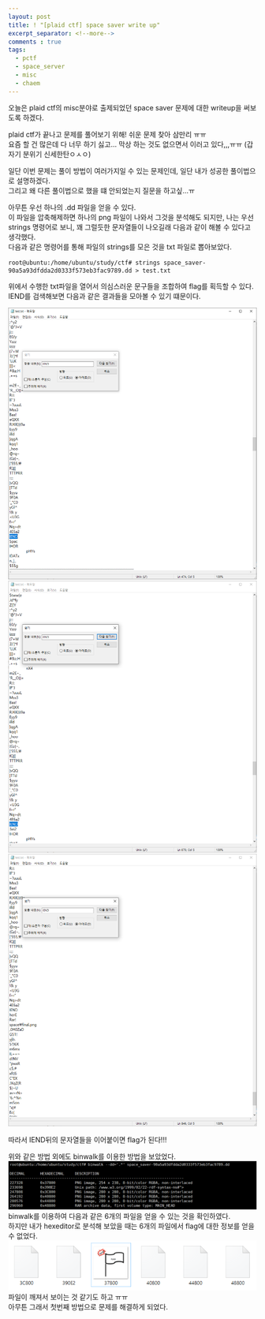 ```yaml
---
layout: post
title: ! "[plaid ctf] space saver write up"
excerpt_separator: <!--more-->
comments : true
tags:
  - pctf
  - space_server
  - misc
  - chaem
---
```


오늘은 plaid ctf의 misc분야로 출제되었던 space saver 문제에 대한 writeup을 써보도록 하겠다.  

<!--more-->

plaid ctf가 끝나고 문제를 풀어보기 위해! 쉬운 문제 찾아 삼만리 ㅠㅠ  
요즘 할 건 많은데 다 너무 하기 싫고... 막상 하는 것도 없으면서 이러고 있다,,,ㅠㅠ (갑자기 분위기 신세한탄ㅇㅅㅇ)  

일단 이번 문제는 풀이 방법이 여러가지일 수 있는 문제인데, 일단 내가 성공한 풀이법으로 설명하겠다.  
그리고 왜 다른 풀이법으로 했을 떄 안되었는지 질문을 하고싶...ㅠ  

아무튼 우선 하나의 .dd 파일을 얻을 수 있다.  
이 파일을 압축해제하면 하나의 png 파일이 나와서 그것을 분석해도 되지만, 나는 우선 strings 명령어로 보니, 꽤 그럴듯한 문자열들이 나오길래 다음과 같이 해볼 수 있다고 생각했다.  
다음과 같은 명령어를 통해 파일의 strings를 모은 것을 txt 파일로 뽑아보았다.  

```
root@ubuntu:/home/ubuntu/study/ctf# strings space_saver-90a5a93dfdda2d0333f573eb3fac9789.dd > test.txt
```

위에서 수행한 txt파일을 열어서 의심스러운 문구들을 조합하여 flag를 획득할 수 있다.  
IEND를 검색해보면 다음과 같은 결과들을 모아볼 수 있기 떄문이다.  

![](/images/chaem/pctf/space_saver_01.PNG)  
![](/images/chaem/pctf/space_saver_02.PNG)  
![](/images/chaem/pctf/space_saver_03.PNG)  

따라서 IEND뒤의 문자열들을 이어붙이면 flag가 된다!!!  

위와 같은 방법 외에도 binwalk를 이용한 방법을 보았었다.  
![](/images/chaem/pctf/space_saver_04.PNG)  
binwalk를 이용하여 다음과 같은 6개의 파일을 얻을 수 있는 것을 확인하였다.  
하지만 내가 hexeditor로 분석해 보았을 때는 6개의 파일에서 flag에 대한 정보를 얻을 수 없었다.  
![](/images/chaem/pctf/space_saver_05.PNG)  
파일이 깨져서 보이는 것 같기도 하고 ㅠㅠ  
아무튼 그래서 첫번째 방법으로 문제를 해결하게 되었다.  
